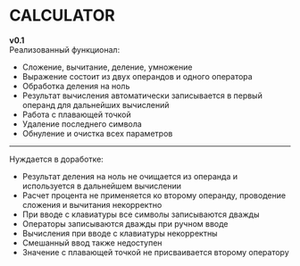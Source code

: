 # CALCULATOR

 __**v0.1**__<br> 
 Реализованный функционал:<br> 
 - Сложение, вычитание, деление, умножение
 - Выражение состоит из двух операндов и одного оператора
 - Обработка деления на ноль
 - Результат вычисления автоматически записывается в первый операнд для дальнейших вычислений
 - Работа с плавающей точкой
 - Удаление последнего символа
 - Обнуление и очистка всех параметров

***
Нуждается в доработке:<br>
- Результат деления на ноль не очищается из операнда и используется в дальнейшем вычислении
- Расчет процента не применяется ко второму операнду, проводение сложения и вычитания некорректно
- При вводе с клавиатуры все символы записываются дважды
- Операторы записываются дважды при ручном вводе
- Вычисления при вводе с клавиатуры некорректны
- Смешанный ввод также недоступен
- Значение с плавающей точкой не присваивается второму оператору 